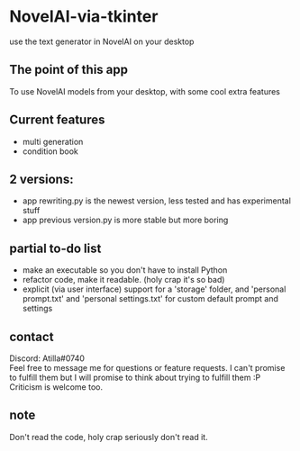 # NovelAI-via-tkinter
 use the text generator in NovelAI on your desktop

## The point of this app
 To use NovelAI models from your desktop, with some cool extra features

## Current features
- multi generation
- condition book

## 2 versions:
- app rewriting.py is the newest version, less tested and has experimental stuff
- app previous version.py is more stable but more boring

## partial to-do list
- make an executable so you don't have to install Python
- refactor code, make it readable. (holy crap it's so bad)
- explicit (via user interface) support for a 'storage' folder, and 'personal prompt.txt' and 'personal settings.txt' for custom default prompt and settings

## contact
Discord: Atilla#0740  
Feel free to message me for questions or feature requests. I can't promise to fulfill them but I will promise to think about trying to fulfill them :P  
Criticism is welcome too.

## note
Don't read the code, holy crap seriously don't read it.

